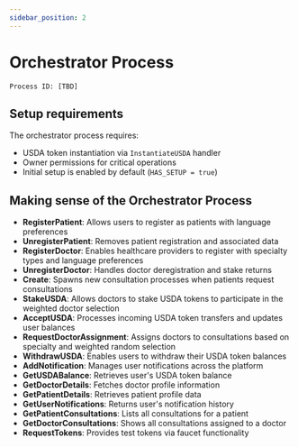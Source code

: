 ```yaml
---
sidebar_position: 2
---
```


# Orchestrator Process

`Process ID: [TBD]`

## Setup requirements
The orchestrator process requires:
- USDA token instantiation via `InstantiateUSDA` handler
- Owner permissions for critical operations
- Initial setup is enabled by default (`HAS_SETUP = true`)

## Making sense of the Orchestrator Process
- **RegisterPatient**: Allows users to register as patients with language preferences
- **UnregisterPatient**: Removes patient registration and associated data
- **RegisterDoctor**: Enables healthcare providers to register with specialty types and language preferences
- **UnregisterDoctor**: Handles doctor deregistration and stake returns
- **Create**: Spawns new consultation processes when patients request consultations
- **StakeUSDA**: Allows doctors to stake USDA tokens to participate in the weighted doctor selection
- **AcceptUSDA**: Processes incoming USDA token transfers and updates user balances
- **RequestDoctorAssignment**: Assigns doctors to consultations based on specialty and weighted random selection
- **WithdrawUSDA**: Enables users to withdraw their USDA token balances
- **AddNotification**: Manages user notifications across the platform
- **GetUSDABalance**: Retrieves user's USDA token balance
- **GetDoctorDetails**: Fetches doctor profile information
- **GetPatientDetails**: Retrieves patient profile data
- **GetUserNotifications**: Returns user's notification history
- **GetPatientConsultations**: Lists all consultations for a patient
- **GetDoctorConsultations**: Shows all consultations assigned to a doctor
- **RequestTokens**: Provides test tokens via faucet functionality

<!-- Link to the Full Reference (Not yet written at this time) -->
